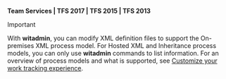 
<p><b>Team Services | TFS 2017 | TFS 2015 | TFS 2013 </b></p>

>[!IMPORTANT]  
>With **witadmin**, you can modify XML definition files to support the On-premises XML process model.  For Hosted XML and Inheritance process models, you can only use **witadmin** commands to list information. For an overview of process models and what is supported, see [Customize your work tracking experience](../customize/customize-work.md).  


